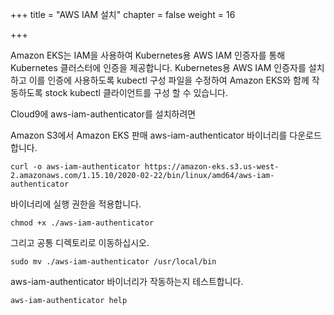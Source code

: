 +++
title = "AWS IAM 설치"
chapter = false
weight = 16

+++

Amazon EKS는 IAM을 사용하여 Kubernetes용 AWS IAM 인증자를 통해 Kubernetes 클러스터에 인증을 제공합니다. Kubernetes용 AWS IAM 인증자를 설치하고 이를 인증에 사용하도록 kubectl 구성 파일을 수정하여 Amazon EKS와 함께 작동하도록 stock kubectl 클라이언트를 구성 할 수 있습니다.

Cloud9에 aws-iam-authenticator를 설치하려면

Amazon S3에서 Amazon EKS 판매 aws-iam-authenticator 바이너리를 다운로드 합니다.


```
curl -o aws-iam-authenticator https://amazon-eks.s3.us-west-2.amazonaws.com/1.15.10/2020-02-22/bin/linux/amd64/aws-iam-authenticator
```

바이너리에 실행 권한을 적용합니다.

```
chmod +x ./aws-iam-authenticator
```

그리고 공통 디렉토리로 이동하십시오.

```
sudo mv ./aws-iam-authenticator /usr/local/bin
```

aws-iam-authenticator 바이너리가 작동하는지 테스트합니다.

```
aws-iam-authenticator help
```
